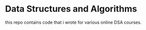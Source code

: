 # Data Structures and Algorithms

this repo contains code that i wrote for various online DSA courses.
